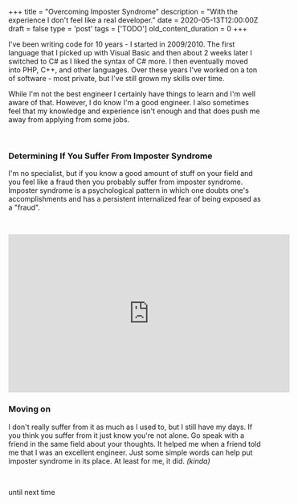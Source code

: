 
+++
title = "Overcoming Imposter Syndrome"
description = "With the experience I don't feel like a real developer."
date = 2020-05-13T12:00:00Z
draft = false
type = 'post'
tags = ['TODO']
old_content_duration = 0
+++

<p>I&#39;ve been writing code for 10 years - I started in 2009/2010. The first language that I picked up with Visual Basic and then about 2 weeks later I switched to C# as I liked the syntax of C# more. I then eventually moved into PHP, C++, and other languages. Over these years I&#39;ve worked on a ton of software - most private, but I&#39;ve still grown my skills over time.</p>

<p>While I&#39;m not the best engineer I certainly have things to learn and I&#39;m well aware of that. However, I do know I&#39;m a good engineer. I also sometimes feel that my knowledge and experience isn&#39;t enough and that does push me away from applying from some jobs.</p>

<p>&nbsp;</p>

<h3>Determining If You Suffer From Imposter Syndrome</h3>

<p>I&#39;m no specialist, but if you know a good amount of stuff on your field and you feel like a fraud then you probably suffer from imposter syndrome. Imposter syndrome is a psychological pattern in which one doubts one&#39;s accomplishments and has a persistent internalized fear of being exposed as a &quot;fraud&quot;.</p>

<p>&nbsp;</p>

<p><iframe allow="accelerometer; autoplay; encrypted-media; gyroscope; picture-in-picture" allowfullscreen="" frameborder="0" height="315" src="https://www.youtube.com/embed/ZkwqZfvbdFw" width="560"></iframe></p>

<h3>Moving on</h3>

<p>I don&#39;t really suffer from it as much as I used to, but I still have my days. If you think you suffer from it just know you&#39;re not alone. Go speak with a friend in the same field about your thoughts. It helped me when a friend told me that I was an excellent engineer. Just some simple words can help put imposter syndrome in its place. At least for me, it did.<em> (kinda)</em></p>

<p>&nbsp;</p>

<p>until next time</p>
    